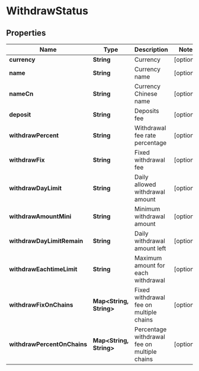 

# WithdrawStatus

## Properties

Name | Type | Description | Notes
------------ | ------------- | ------------- | -------------
**currency** | **String** | Currency |  [optional]
**name** | **String** | Currency name |  [optional]
**nameCn** | **String** | Currency Chinese name |  [optional]
**deposit** | **String** | Deposits fee |  [optional]
**withdrawPercent** | **String** | Withdrawal fee rate percentage |  [optional]
**withdrawFix** | **String** | Fixed withdrawal fee |  [optional]
**withdrawDayLimit** | **String** | Daily allowed withdrawal amount |  [optional]
**withdrawAmountMini** | **String** | Minimum withdrawal amount |  [optional]
**withdrawDayLimitRemain** | **String** | Daily withdrawal amount left |  [optional]
**withdrawEachtimeLimit** | **String** | Maximum amount for each withdrawal |  [optional]
**withdrawFixOnChains** | **Map&lt;String, String&gt;** | Fixed withdrawal fee on multiple chains |  [optional]
**withdrawPercentOnChains** | **Map&lt;String, String&gt;** | Percentage withdrawal fee on multiple chains |  [optional]



